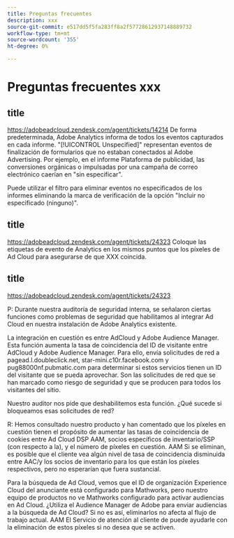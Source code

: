 ```yaml
---
title: Preguntas frecuentes
description: xxx
source-git-commit: e517dd5f5fa283ff8a2f57728612937148889732
workflow-type: tm+mt
source-wordcount: '355'
ht-degree: 0%

---
```


# Preguntas frecuentes xxx

## title

https://adobeadcloud.zendesk.com/agent/tickets/14214 De forma predeterminada, Adobe Analytics informa de todos los eventos capturados en cada informe. &quot;[!UICONTROL Unspecified]&quot; representan eventos de finalización de formularios que no estaban conectados al Adobe Advertising. Por ejemplo, en el informe Plataforma de publicidad, las conversiones orgánicas o impulsadas por una campaña de correo electrónico caerían en &quot;sin especificar&quot;.

Puede utilizar el filtro para eliminar eventos no especificados de los informes eliminando la marca de verificación de la opción &quot;Incluir no especificado (ninguno)&quot;. <!-- Not sure if this is in DSP or in Analytics Workspace -->

## title

https://adobeadcloud.zendesk.com/agent/tickets/24323 Coloque las etiquetas de evento de Analytics en los mismos puntos que los píxeles de Ad Cloud para asegurarse de que XXX coincida.

## title

https://adobeadcloud.zendesk.com/agent/tickets/24323

P: Durante nuestra auditoría de seguridad interna, se señalaron ciertas funciones como problemas de seguridad que habilitamos al integrar Ad Cloud en nuestra instalación de Adobe Analytics existente.

La integración en cuestión es entre AdCloud y Adobe Audience Manager. Esta función aumenta la tasa de coincidencia del ID de visitante entre AdCloud y Adobe Audience Manager. Para ello, envía solicitudes de red a pagead.l.doubleclick.net, star-mini.c10r.facebook.com y pug88000nf.pubmatic.com para determinar si estos servicios tienen un ID del visitante que se pueda aprovechar. Son las solicitudes de red que se han marcado como riesgo de seguridad y que se producen para todos los visitantes del sitio.

Nuestro auditor nos pide que deshabilitemos esta función. ¿Qué sucede si bloqueamos esas solicitudes de red?

R: Hemos consultado nuestro producto y han comentado que los píxeles en cuestión tienen el propósito de aumentar las tasas de coincidencia de cookies entre Ad Cloud DSP AAM, socios específicos de inventario/SSP (con respecto a la), y el número de píxeles en cuestión.  AAM Si se eliminan, es posible que el cliente vea algún nivel de tasa de coincidencia disminuida entre AAC/y los socios de inventario para los que están los píxeles respectivos, pero no esperarían que fuera sustancial.

Para la búsqueda de Ad Cloud, vemos que el ID de organización Experience Cloud del anunciante está configurado para Mathworks, pero nuestro equipo de productos no ve Mathworks configurado para activar audiencias en Ad Cloud. ¿Utiliza el Audience Manager de Adobe para enviar audiencias a la búsqueda de Ad Cloud? Si no es así, eliminarlos no afecta al flujo de trabajo actual. AAM El Servicio de atención al cliente de puede ayudarle con la eliminación de estos píxeles si no desea que se activen.

